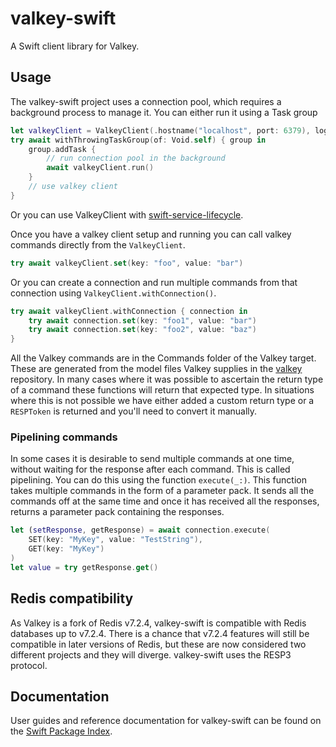 # valkey-swift

A Swift client library for Valkey.

## Usage

The valkey-swift project uses a connection pool, which requires a background process to manage it. You can either run it using a Task group

```swift
let valkeyClient = ValkeyClient(.hostname("localhost", port: 6379), logger: logger)
try await withThrowingTaskGroup(of: Void.self) { group in
    group.addTask {
        // run connection pool in the background
        await valkeyClient.run()
    }
    // use valkey client
}
```

Or you can use ValkeyClient with [swift-service-lifecycle](https://github.com/swift-server/swift-service-lifecycle).

Once you have a valkey client setup and running you can call valkey commands directly from the `ValkeyClient`.

```swift
try await valkeyClient.set(key: "foo", value: "bar")
```
Or you can create a connection and run multiple commands from that connection using `ValkeyClient.withConnection()`.

```swift
try await valkeyClient.withConnection { connection in
    try await connection.set(key: "foo1", value: "bar")
    try await connection.set(key: "foo2", value: "baz")
}
```

All the Valkey commands are in the Commands folder of the Valkey target. These are generated from the model files Valkey supplies in the [valkey](https://github.com/valkey-io/valkey/tree/unstable/src/commands) repository. In many cases where it was possible to ascertain the return type of a command these functions will return that expected type. In situations where this is not possible we have either added a custom return type or a `RESPToken` is returned and you'll need to convert it manually.

### Pipelining commands

In some cases it is desirable to send multiple commands at one time, without waiting for the response after each command. This is called pipelining. You can do this using the function `execute(_:)`. This function takes multiple commands in the form of a parameter pack. It sends all the commands off at the same time and once it has received all the responses, returns a parameter pack containing the responses.

```swift
let (setResponse, getResponse) = await connection.execute(
    SET(key: "MyKey", value: "TestString"),
    GET(key: "MyKey")
)
let value = try getResponse.get()
```

## Redis compatibility

As Valkey is a fork of Redis v7.2.4, valkey-swift is compatible with Redis databases up to v7.2.4. There is a chance that v7.2.4 features will still be compatible in later versions of Redis, but these are now considered two different projects and they will diverge. valkey-swift uses the RESP3 protocol.

## Documentation

User guides and reference documentation for valkey-swift can be found on the [Swift Package Index](https://swiftpackageindex.com/valkey-io/valkey-swift/documentation/valkey).

